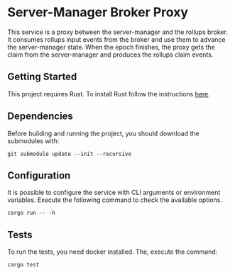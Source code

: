 # Server-Manager Broker Proxy

This service is a proxy between the server-manager and the rollups broker.
It consumes rollups input events from the broker and use them to advance the server-manager state.
When the epoch finishes, the proxy gets the claim from the server-manager and produces the rollups claim events.

## Getting Started

This project requires Rust.
To install Rust follow the instructions [here](https://www.rust-lang.org/tools/install).

## Dependencies

Before building and running the project, you should download the submodules with:

```
git submodule update --init --recursive
```

## Configuration

It is possible to configure the service with CLI arguments or environment variables.
Execute the following command to check the available options.

```
cargo run -- -h
```

## Tests

To run the tests, you need docker installed. The, execute the command:

```
cargo test
```
